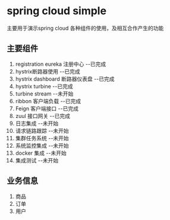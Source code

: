 # spring cloud simple
主要用于演示spring cloud 各种组件的使用，及相互合作产生的功能

## 主要组件
1. registration eureka 注册中心 --已完成
2. hystrix断路器使用 --已完成
3. hystrix dashboard 断路器仪表盘 --已完成
4. hystrix turbine  --已完成
4. turbine stream --未开始
4. ribbon 客户端负载 --已完成
6. Feign 客户端接口 --已完成
6. zuul 接口网关 --已完成
7. 日志集成 --未开始
8. 请求链路跟踪 --未开始
9. 集群任务系统 --未开始
9. 系统监控集成 --未开始
10. docker 集成 --未开始
11. 集成测试 --未开始

## 业务信息
1. 商品
2. 订单
3. 用户